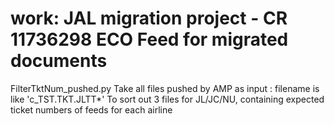 # work: JAL migration project - CR 11736298 ECO Feed for migrated documents

FilterTktNum_pushed.py
Take all files pushed by AMP as input : filename is like 'c_TST.TKT.JLTT*'
To sort out 3 files for JL/JC/NU, containing expected ticket numbers of feeds for each airline


